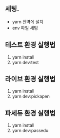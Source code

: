 ## 세팅.

- yarn 전역에 설치
- env 파일 세팅

## 테스트 환경 실행법

1. yarn install
2. yarn dev:test

## 라이브 환경 실행법

1. yarn install
2. yarn dev:pickapen

## 파세듀 환경 실행법

1. yarn install
2. yarn dev:passedu
